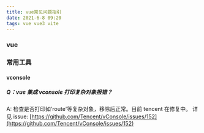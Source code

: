 ```yaml
---
title: vue常见问题指引
date: 2021-6-8 09:20
tags: vue vue3 vite
---
```


### vue

### 常用工具

#### vconsole

##### Q：vue 集成 vconsole 打印复杂对象报错？

A: 检查是否打印如'route'等复杂对象，移除后正常。目前 tencent 在修复中。
详见 issue: [https://github.com/Tencent/vConsole/issues/152](https://github.com/Tencent/vConsole/issues/152)

